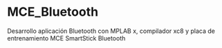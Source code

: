 # MCE_Bluetooth
Desarrollo aplicación Bluetooth con MPLAB x, compilador xc8 y placa de entrenamiento MCE SmartStick Bluetooth
